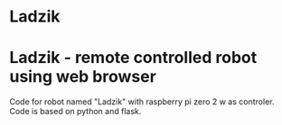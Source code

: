 # Ladzik
<h1>Ladzik - remote controlled robot using web browser</h1>
Code for robot named "Ladzik" with raspberry pi zero 2 w as controler. Code is based on python and flask.

